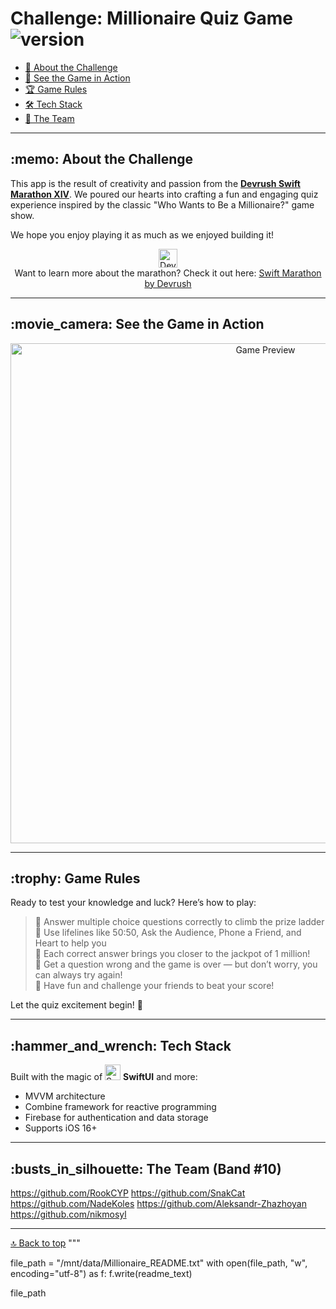 
# Challenge: Millionaire Quiz Game ![version](https://img.shields.io/badge/v1.0-release-green)

- [:memo: About the Challenge](#about)  
- [:movie_camera: See the Game in Action](#video)  
- [:trophy: Game Rules](#rules)  
- [:hammer_and_wrench: Tech Stack](#stack)  
- [:busts_in_silhouette: The Team](#team)  

---

<h2 id="about">:memo: About the Challenge</h2>

This app is the result of creativity and passion from the **[Devrush Swift Marathon XIV](https://devrush.ru/swiftmarathon)**. We poured our hearts into crafting a fun and engaging quiz experience inspired by the classic "Who Wants to Be a Millionaire?" game show.

We hope you enjoy playing it as much as we enjoyed building it!

<p align="center">
  <img src="Assets/devrush.png" width="30" alt="Devrush"/>
  <br/>
  Want to learn more about the marathon? Check it out here: <a href="https://devrush.ru/swiftmarathon">Swift Marathon by Devrush</a>
</p>

---

<h2 id="video">:movie_camera: See the Game in Action</h2>

<p align="center">
  <img src="Assets/preview.gif" alt="Game Preview" width="800"/>
</p>

---

<h2 id="rules">:trophy: Game Rules</h2>

Ready to test your knowledge and luck? Here’s how to play:

> :dart: Answer multiple choice questions correctly to climb the prize ladder  
> :dart: Use lifelines like 50:50, Ask the Audience, Phone a Friend, and Heart to help you  
> :dart: Each correct answer brings you closer to the jackpot of 1 million!  
> :dart: Get a question wrong and the game is over — but don’t worry, you can always try again!  
> :dart: Have fun and challenge your friends to beat your score!  

Let the quiz excitement begin! 🎉

---

<h2 id="stack">:hammer_and_wrench: Tech Stack</h2>

Built with the magic of <img src="https://img.icons8.com/?size=100&id=_BTyk4vBumjx&format=png&color=000000" width="25" alt="SwiftUI"/> **SwiftUI** and more:

* MVVM architecture  
* Combine framework for reactive programming  
* Firebase for authentication and data storage  
* Supports iOS 16+  

---

<h2 id="team">:busts_in_silhouette: The Team (Band #10)</h2>

https://github.com/RookCYP
https://github.com/SnakCat
https://github.com/NadeKoles
https://github.com/Aleksandr-Zhazhoyan
https://github.com/nikmosyl

---

[🔝 Back to top](#challenge-millionaire-quiz-game)
"""

file_path = "/mnt/data/Millionaire_README.txt"
with open(file_path, "w", encoding="utf-8") as f:
    f.write(readme_text)

file_path
